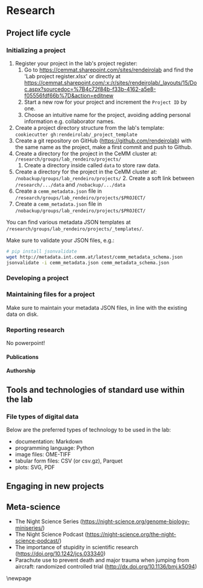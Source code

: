 # Research

## Project life cycle

### Initializing a project

1. Register your project in the lab's project register:
   1. Go to https://cemmat.sharepoint.com/sites/rendeirolab and find the 'Lab project register.xlsx' or directly at https://cemmat.sharepoint.com/:x:/r/sites/rendeirolab/_layouts/15/Doc.aspx?sourcedoc=%7B4c72f84b-f33b-4162-a5e8-f05556fdf66b%7D&action=editnew
   1. Start a new row for your project and increment the `Project ID` by one.
   1. Choose an intuitive name for the project, avoiding adding personal information e.g. collaborator names.
1. Create a project directory structure from the lab's template: `cookiecutter gh:rendeirolab/_project_template`
1. Create a git repository on GitHub (https://github.com/rendeirolab) with the same name as the project, make a first commit and push to Github.
1. Create a directory for the project in the CeMM cluster at: `/research/groups/lab_rendeiro/projects/`
   1. Create a directory inside called `data` to store raw data.
1. Create a directory for the project in the CeMM cluster at: `/nobackup/groups/lab_rendeiro/projects/`
   2\. Create a soft link between `/research/.../data` and `/nobackup/.../data`
1. Create a `cemm_metadata.json` file in `/research/groups/lab_rendeiro/projects/$PROJECT/`
1. Create a `cemm_metadata.json` file in `/nobackup/groups/lab_rendeiro/projects/$PROJECT/`

You can find various metadata JSON templates at `/research/groups/lab_rendeiro/projects/_templates/`.

Make sure to validate your JSON files, e.g.:

```bash
# pip install jsonvalidate
wget http://metadata.int.cemm.at/latest/cemm_metadata_schema.json
jsonvalidate -i cemm_metadata.json cemm_metadata_schema.json
```

### Developing a project

### Maintaining files for a project

Make sure to maintain your metadata JSON files, in line with the existing data on disk.

### Reporting research

No powerpoint!

#### Publications

#### Authorship

## Tools and technologies of standard use within the lab

### File types of digital data

Below are the preferred types of technology to be used in the lab:

- documentation: Markdown
- programming language: Python
- image files: OME-TIFF
- tabular form files: CSV (or csv.gz), Parquet
- plots: SVG, PDF

## Engaging in new projects

## Meta-science

- The Night Science Series (https://night-science.org/genome-biology-miniseries/)
- The Night Science Podcast (https://night-science.org/the-night-science-podcast/)
- The importance of stupidity in scientific research (https://doi.org/10.1242/jcs.033340)
- Parachute use to prevent death and major trauma when jumping from aircraft: randomized controlled trial (http://dx.doi.org/10.1136/bmj.k5094)

\\newpage

